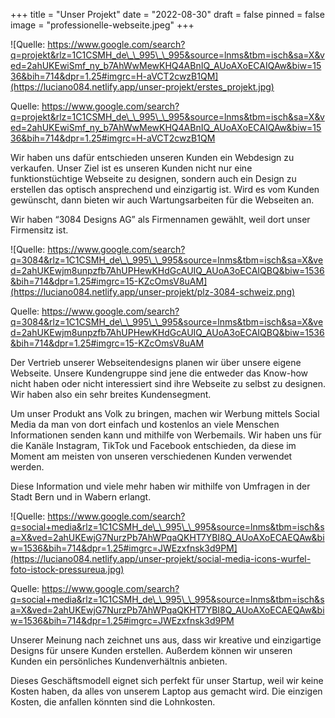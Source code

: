 +++
title = "Unser Projekt"
date = "2022-08-30"
draft = false
pinned = false
image = "professionelle-webseite.jpeg"
+++


![Quelle: https://www.google.com/search?q=projekt&rlz=1C1CSMH_de\_\_995\_\_995&source=lnms&tbm=isch&sa=X&ved=2ahUKEwiSmf_ny_b7AhWwMewKHQ4ABnIQ_AUoAXoECAIQAw&biw=1536&bih=714&dpr=1.25#imgrc=H-aVCT2cwzB1QM](https://luciano084.netlify.app/unser-projekt/erstes_projekt.jpg)

Quelle: https://www.google.com/search?q=projekt&rlz=1C1CSMH_de\_\_995\_\_995&source=lnms&tbm=isch&sa=X&ved=2ahUKEwiSmf_ny_b7AhWwMewKHQ4ABnIQ_AUoAXoECAIQAw&biw=1536&bih=714&dpr=1.25#imgrc=H-aVCT2cwzB1QM

Wir haben uns dafür entschieden unseren Kunden ein Webdesign zu verkaufen. Unser Ziel ist es unseren Kunden nicht nur eine funktionstüchtige Webseite zu designen, sondern auch ein Design zu erstellen das optisch ansprechend und einzigartig ist. Wird es vom Kunden gewünscht, dann bieten wir auch Wartungsarbeiten für die Webseiten an.

W﻿ir haben “3084 Designs AG” als Firmennamen gewählt, weil dort unser Firmensitz ist.

![Quelle: https://www.google.com/search?q=3084&rlz=1C1CSMH_de\_\_995\_\_995&source=lnms&tbm=isch&sa=X&ved=2ahUKEwjm8unpzfb7AhUPHewKHdGcAUIQ_AUoA3oECAIQBQ&biw=1536&bih=714&dpr=1.25#imgrc=15-KZcOmsV8uAM](https://luciano084.netlify.app/unser-projekt/plz-3084-schweiz.png)

Quelle: https://www.google.com/search?q=3084&rlz=1C1CSMH_de\_\_995\_\_995&source=lnms&tbm=isch&sa=X&ved=2ahUKEwjm8unpzfb7AhUPHewKHdGcAUIQ_AUoA3oECAIQBQ&biw=1536&bih=714&dpr=1.25#imgrc=15-KZcOmsV8uAM

Der Vertrieb unserer Webseitendesigns planen wir über unsere eigene Webseite. Unsere Kundengruppe sind jene die entweder das Know-how nicht haben oder nicht interessiert sind ihre Webseite zu selbst zu designen. Wir haben also ein sehr breites Kundensegment.

Um unser Produkt ans Volk zu bringen, machen wir Werbung mittels Social Media da man von dort einfach und kostenlos an viele Menschen Informationen senden kann und mithilfe von Werbemails. Wir haben uns für die Kanäle Instagram, TikTok und Facebook entschieden, da diese im Moment am meisten von unseren verschiedenen Kunden verwendet werden.

D﻿iese Information und viele mehr haben wir mithilfe von Umfragen in der Stadt Bern und in Wabern erlangt.

![Quelle: https://www.google.com/search?q=social+media&rlz=1C1CSMH_de\_\_995\_\_995&source=lnms&tbm=isch&sa=X&ved=2ahUKEwjG7NurzPb7AhWPqaQKHT7YBI8Q_AUoAXoECAEQAw&biw=1536&bih=714&dpr=1.25#imgrc=JWEzxfnsk3d9PM](https://luciano084.netlify.app/unser-projekt/social-media-icons-wurfel-foto-istock-pressureua.jpg)

Quelle: https://www.google.com/search?q=social+media&rlz=1C1CSMH_de\_\_995\_\_995&source=lnms&tbm=isch&sa=X&ved=2ahUKEwjG7NurzPb7AhWPqaQKHT7YBI8Q_AUoAXoECAEQAw&biw=1536&bih=714&dpr=1.25#imgrc=JWEzxfnsk3d9PM

Unserer Meinung nach zeichnet uns aus, dass wir kreative und einzigartige Designs für unsere Kunden erstellen. Außerdem können wir unseren Kunden ein persönliches Kundenverhältnis anbieten.

Dieses Geschäftsmodell eignet sich perfekt für unser Startup, weil wir keine Kosten haben, da alles von unserem Laptop aus gemacht wird. Die einzigen Kosten, die anfallen könnten sind die Lohnkosten.